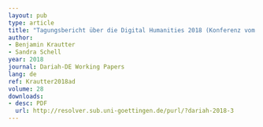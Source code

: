 ```yaml
---
layout: pub
type: article
title: "Tagungsbericht über die Digital Humanities 2018 (Konferenz vom 25.-29.06.2018, Mexico-City)"
author:
- Benjamin Krautter
- Sandra Schell
year: 2018
journal: Dariah-DE Working Papers
lang: de
ref: Krautter2018ad
volume: 28
downloads:
- desc: PDF
  url: http://resolver.sub.uni-goettingen.de/purl/?dariah-2018-3
---
```

